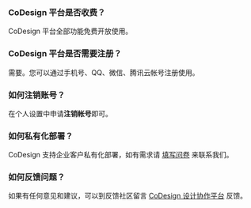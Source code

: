 ### CoDesign 平台是否收费？
CoDesign 平台全部功能免费开放使用。

### CoDesign 平台是否需要注册？
需要。您可以通过手机号、QQ、微信、腾讯云帐号注册使用。

### 如何注销账号？
在个人设置中申请**注销帐号**即可。

### 如何私有化部署？
CoDesign 支持企业客户私有化部署，如有需求请 [填写问卷](https://wj.qq.com/s2/7710904/5f9b) 来联系我们。

### 如何反馈问题？
如果有任何意见和建议，可以到反馈社区留言 [CoDesign 设计协作平台](https://support.qq.com/products/134728) 反馈。 
